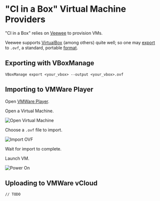 # "CI in a Box" Virtual Machine Providers

"CI in a Box" relies on [Veewee](https://raw.githubusercontent.com/jedi4ever/veewee/master/doc/providers.md) to provision VMs.  

Veewee supports [VirtualBox](https://www.virtualbox.org/) (among others) quite well; so one may [export](https://www.virtualbox.org/manual/ch08.html#vboxmanage-export) to `.ovf`, a standard, portable [format](http://en.wikipedia.org/wiki/Open_Virtualization_Format).


## Exporting with VBoxManage

    VBoxManage export <your_vbox> --output <your_vbox>.ovf
    
    
## Importing to VMWare Player

Open [VMWare Player](https://my.vmware.com/web/vmware/free#desktop_end_user_computing/vmware_player/6_0).

Open a Virtual Machine.

![Open Virtual Machine](images/vmware-player-home.jpg "Open a Virtual Machine")
    
Choose a `.ovf` file to import.

![Import OVF](images/vmware-player-choose-ovf.jpg "Import OVF")

Wait for import to complete.

Launch VM.

![Power On](images/vmware-player-start-vm.jpg "Power On")


## Uploading to VMWare vCloud
    
    // TODO
    
